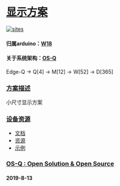 # [显示方案](https://github.com/OS-Q/D129)
[![sites](OS-Q/OS-Q.png)](http://www.OS-Q.com)
#### 归属arduino：[W18](https://github.com/OS-Q/W15)
#### 关于系统架构：[OS-Q](https://github.com/OS-Q/OS-Q)

Edge-Q -> Q[4] -> M[12] -> W[52] -> D[365]

### [方案描述](https://github.com/OS-Q/D129/wiki) 

小尺寸显示方案

### [设备资源](https://github.com/OS-Q/D129) 

* [文档](docs/)
* [资源](src/)
* [示例](examples/)


### [OS-Q : Open Solution & Open Source](http://www.OS-Q.com/D129)
####  2019-8-13
